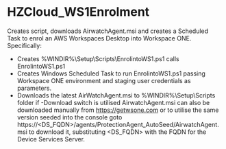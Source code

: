 # HZCloud_WS1Enrolment
Creates script, downloads AirwatchAgent.msi and creates a Scheduled Task to enrol an AWS Workspaces Desktop into Workspace ONE.
Specifically:
* Creates %WINDIR%\Setup\Scripts\EnrolintoWS1.ps1 calls EnrolintoWS1.ps1 
* Creates Windows Scheduled Task to run EnrolintoWS1.ps1 passing Workspace ONE environment and staging user credentials as parameters.
* Downloads the latest AirWatchAgent.msi to %WINDIR%\Setup\Scripts folder if -Download switch is utilised AirwatchAgent.msi can also be downloaded manually   from https://getwsone.com or to utilise the same version seeded into the console goto https://<DS_FQDN>/agents/ProtectionAgent_AutoSeed/AirwatchAgent.msi   to download it, substituting <DS_FQDN> with the FQDN for the Device Services Server.
